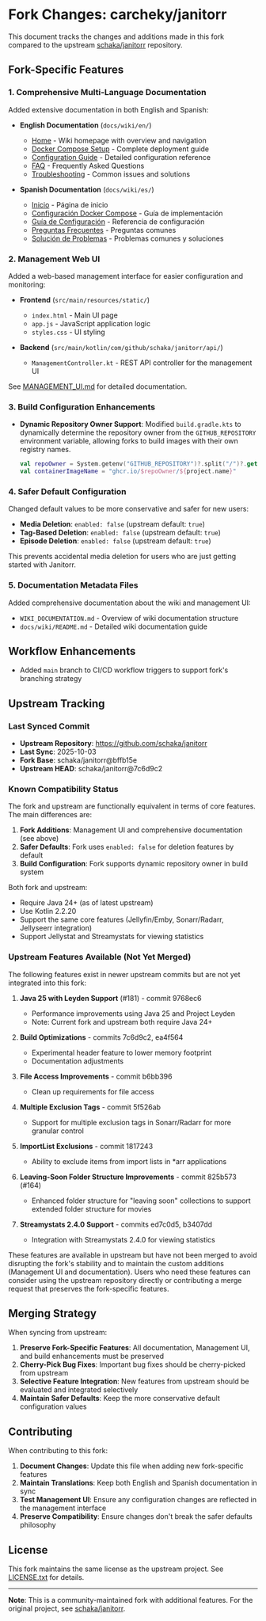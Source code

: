 # Fork Changes: carcheky/janitorr

This document tracks the changes and additions made in this fork compared to the upstream [schaka/janitorr](https://github.com/schaka/janitorr) repository.

## Fork-Specific Features

### 1. Comprehensive Multi-Language Documentation

Added extensive documentation in both English and Spanish:

- **English Documentation** (`docs/wiki/en/`)
  - [Home](docs/wiki/en/Home.md) - Wiki homepage with overview and navigation
  - [Docker Compose Setup](docs/wiki/en/Docker-Compose-Setup.md) - Complete deployment guide
  - [Configuration Guide](docs/wiki/en/Configuration-Guide.md) - Detailed configuration reference
  - [FAQ](docs/wiki/en/FAQ.md) - Frequently Asked Questions
  - [Troubleshooting](docs/wiki/en/Troubleshooting.md) - Common issues and solutions

- **Spanish Documentation** (`docs/wiki/es/`)
  - [Inicio](docs/wiki/es/Home.md) - Página de inicio
  - [Configuración Docker Compose](docs/wiki/es/Configuracion-Docker-Compose.md) - Guía de implementación
  - [Guía de Configuración](docs/wiki/es/Guia-Configuracion.md) - Referencia de configuración
  - [Preguntas Frecuentes](docs/wiki/es/Preguntas-Frecuentes.md) - Preguntas comunes
  - [Solución de Problemas](docs/wiki/es/Solucion-Problemas.md) - Problemas comunes y soluciones

### 2. Management Web UI

Added a web-based management interface for easier configuration and monitoring:

- **Frontend** (`src/main/resources/static/`)
  - `index.html` - Main UI page
  - `app.js` - JavaScript application logic
  - `styles.css` - UI styling

- **Backend** (`src/main/kotlin/com/github/schaka/janitorr/api/`)
  - `ManagementController.kt` - REST API controller for the management UI

See [MANAGEMENT_UI.md](MANAGEMENT_UI.md) for detailed documentation.

### 3. Build Configuration Enhancements

- **Dynamic Repository Owner Support**: Modified `build.gradle.kts` to dynamically determine the repository owner from the `GITHUB_REPOSITORY` environment variable, allowing forks to build images with their own registry names.
  
  ```kotlin
  val repoOwner = System.getenv("GITHUB_REPOSITORY")?.split("/")?.get(0) ?: "schaka"
  val containerImageName = "ghcr.io/$repoOwner/${project.name}"
  ```

### 4. Safer Default Configuration

Changed default values to be more conservative and safer for new users:

- **Media Deletion**: `enabled: false` (upstream default: `true`)
- **Tag-Based Deletion**: `enabled: false` (upstream default: `true`)
- **Episode Deletion**: `enabled: false` (upstream default: `true`)

This prevents accidental media deletion for users who are just getting started with Janitorr.

### 5. Documentation Metadata Files

Added comprehensive documentation about the wiki and management UI:

- `WIKI_DOCUMENTATION.md` - Overview of wiki documentation structure
- `docs/wiki/README.md` - Detailed wiki documentation guide

## Workflow Enhancements

- Added `main` branch to CI/CD workflow triggers to support fork's branching strategy

## Upstream Tracking

### Last Synced Commit
- **Upstream Repository**: https://github.com/schaka/janitorr
- **Last Sync**: 2025-10-03
- **Fork Base**: schaka/janitorr@bffb15e
- **Upstream HEAD**: schaka/janitorr@7c6d9c2

### Known Compatibility Status

The fork and upstream are functionally equivalent in terms of core features. The main differences are:

1. **Fork Additions**: Management UI and comprehensive documentation (see above)
2. **Safer Defaults**: Fork uses `enabled: false` for deletion features by default
3. **Build Configuration**: Fork supports dynamic repository owner in build system

Both fork and upstream:
- Require Java 24+ (as of latest upstream)
- Use Kotlin 2.2.20
- Support the same core features (Jellyfin/Emby, Sonarr/Radarr, Jellyseerr integration)
- Support Jellystat and Streamystats for viewing statistics

### Upstream Features Available (Not Yet Merged)

The following features exist in newer upstream commits but are not yet integrated into this fork:

1. **Java 25 with Leyden Support** (#181) - commit 9768ec6
   - Performance improvements using Java 25 and Project Leyden
   - Note: Current fork and upstream both require Java 24+

2. **Build Optimizations** - commits 7c6d9c2, ea4f564
   - Experimental header feature to lower memory footprint
   - Documentation adjustments

3. **File Access Improvements** - commit b6bb396
   - Clean up requirements for file access

4. **Multiple Exclusion Tags** - commit 5f526ab
   - Support for multiple exclusion tags in Sonarr/Radarr for more granular control

5. **ImportList Exclusions** - commit 1817243
   - Ability to exclude items from import lists in *arr applications

6. **Leaving-Soon Folder Structure Improvements** - commit 825b573 (#164)
   - Enhanced folder structure for "leaving soon" collections to support extended folder structure for movies

7. **Streamystats 2.4.0 Support** - commits ed7c0d5, b3407dd
   - Integration with Streamystats 2.4.0 for viewing statistics

These features are available in upstream but have not been merged to avoid disrupting the fork's stability and to maintain the custom additions (Management UI and documentation). Users who need these features can consider using the upstream repository directly or contributing a merge request that preserves the fork-specific features.

## Merging Strategy

When syncing from upstream:

1. **Preserve Fork-Specific Features**: All documentation, Management UI, and build enhancements must be preserved
2. **Cherry-Pick Bug Fixes**: Important bug fixes should be cherry-picked from upstream
3. **Selective Feature Integration**: New features from upstream should be evaluated and integrated selectively
4. **Maintain Safer Defaults**: Keep the more conservative default configuration values

## Contributing

When contributing to this fork:

1. **Document Changes**: Update this file when adding new fork-specific features
2. **Maintain Translations**: Keep both English and Spanish documentation in sync
3. **Test Management UI**: Ensure any configuration changes are reflected in the management interface
4. **Preserve Compatibility**: Ensure changes don't break the safer defaults philosophy

## License

This fork maintains the same license as the upstream project. See [LICENSE.txt](LICENSE.txt) for details.

---

**Note**: This is a community-maintained fork with additional features. For the original project, see [schaka/janitorr](https://github.com/schaka/janitorr).
